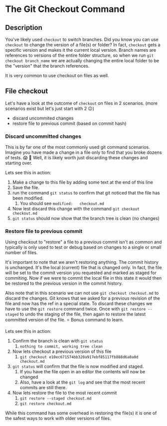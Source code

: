 # The Git Checkout Command

## Description

You've likely used `checkout` to switch branches. Did you know you can use `checkout` to change the version of a file(s) or folder? In fact, `checkout` gets a specific version and makes it the current local version. Branch names are references to versions of the entire folder structure, so when we run `git checkout branch_name` we are actually changing the entire local folder to be the "version" that the branch references.

It is very common to use checkout on files as well.

## File checkout

Let's have a look at the outcome of `checkout` on files in 2 scenarios. (more scenarios exist but let's just start with 2 😉)

- discard uncommited changes
- restore file to previous commit (based on commit hash)

### Discard uncommitted changes

This is by far one of the most commonly used git command scenarios. Imagine you
have made a change in a file only to find that you broke dozens of tests. 😱 🤦
Well, it is likely worth just discarding these changes and starting over.

Lets see this in action:

1. Make a change to this file by adding some text at the end of this line
2. Save the file.
3. run the command `git status` to confirm that git noticed that the file has been modified.
   1. You should see `modified:   checkout.md`
4. Now lest discard this change with the command `git checkout checkout.md`
5. `git status` should now show that the branch tree is clean (no changes)

### Restore file to previous commit

Using checkout to "restore" a file to a previous commit isn't as common and
typically is only used to test or debug based on changes to a single or small
number of files.

It's important to note that we aren't restoring anything. The commit history
is unchanged. It's the local (current) file that is changed only. In fact, the
file will be set to the commit version you requested and marked as staged for
commiting. Now if we were to commit the local file in this state it would then
be restored to the previous version in the commit history.

Also note that in this scenario we can not use `git checkout checkout.md` to
discard the changes. Git knows that we asked for a previous revision of the
file and now has the ref in a special state. To discard these changes we have
to use the `git restore` command twice. Once with `git restore --staged` to
undo the staging of the file, then again to restore the latest committed
version of the file. ⭐️ Bonus command to learn.

Lets see this in action:

1. Confirm the branch is clean with `git status`
   1. `nothing to commit, working tree clean`
2. Now lets checkout a previous version of this file
   1. `git checkout e10ec671574bb320a917ebf85117fb888d6a0a0d checkout.md`
3. `git status` will confirm that the file is now modified and staged.
   1. If you have the file open in an editor the contents will now be changed
   2. Also, have a look at the `git log` and see that the most recent commits are still there.
4. Now lets restore the file to the most recent commit
   1. `git restore --staged checkout.md`
   2. `git restore checkout.md`

While this command has some overhead in restoring the file(s) it is one of the safest ways to work with older versions of files.
